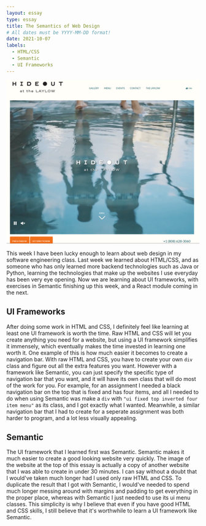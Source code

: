 ```yaml
---
layout: essay
type: essay
title: The Semantics of Web Design
# All dates must be YYYY-MM-DD format!
date: 2021-10-07
labels:
  - HTML/CSS
  - Semantic
  - UI Frameworks
---
```


<img class="ui medium left circular floated image" src="../images/semantic.png">

This week I have been lucky enough to learn about web design in my software engineering class. Last week we learned about HTML/CSS, and as someone who has only learned more backend technologies such as Java or Python, learning the technologies that make up the websites I use everyday has been very eye opening. Now we are learning about UI frameworks, with exercises in Semantic finishing up this week, and a React module coming in the next.
<br>

## UI Frameworks
After doing some work in HTML and CSS, I definitely feel like learning at least one UI framework is worth the time. Raw HTML and CSS will let you create anything you need for a website, but using a UI framework simplifies it immensely, which eventually makes the time invested in learning one worth it. One example of this is how much easier it becomes to create a navigation bar. With raw HTML and CSS, you have to create your own ```div``` class and figure out all the extra features you want. However with a framework like Semantic, you can just specify the specific type of navigation bar that you want, and it will have its own class that will do most of the work for you. For example, for an assignment I needed a black navigation bar on the top that is fixed and has four items, and all I needed to do when using Semantic was make a ```div``` with ```"ui fixed top inverted four item menu"``` as its class, and I got exactly what I wanted. Meanwhile, a similar navigation bar that I had to create for a seperate assignment was both harder to program, and a lot less visually appealing.

## Semantic
The UI framework that I learned first was Semantic. Semantic makes it much easier to create a good looking website very quickly. The image of the website at the top of this essay is actually a copy of another website that I was able to create in under 30 minutes. I can say without a doubt that I would've taken much longer had I used only raw HTML and CSS. To duplicate the result that I got with Semantic, I would've needed to spend much longer messing around with margins and padding to get everything in the proper place, whereas with Semantic I just needed to use its ui menu classes. This simplicity is why I believe that even if you have good HTML and CSS skills, I still believe that it's worthwhile to learn a UI framework like Semantic.
